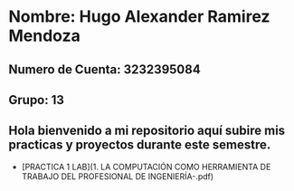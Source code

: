   # Nombre: Hugo Alexander Ramirez Mendoza 
##  Numero de Cuenta: 3232395084
##  Grupo: 13
##  Hola bienvenido a mi repositorio aquí subire mis practicas y proyectos durante este semestre.
+  [PRACTICA 1 LAB](1. LA COMPUTACIÓN COMO HERRAMIENTA DE TRABAJO DEL PROFESIONAL DE INGENIERÍA-.pdf)
